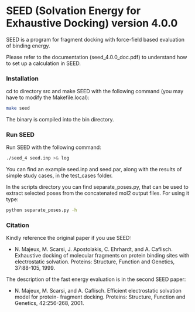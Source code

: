 # SEED (Solvation Energy for Exhaustive Docking) version 4.0.0

SEED is a program for fragment docking with force-field based evaluation of binding energy.

Please refer to the documentation (seed_4.0.0_doc.pdf) to understand how to set up a calculation in SEED.

### Installation ###
cd to directory src and make SEED with the following command (you may have to modify the Makefile.local):
```sh
make seed
```
The binary is compiled into the bin directory.
### Run SEED ###
Run SEED with the following command:
```sh
./seed_4 seed.inp >& log
```
You can find an example seed.inp and seed.par, along with the results of simple study cases,
in the test_cases folder.

In the scripts directory you can find separate_poses.py, that can be used to extract selected poses from the concatenated
mol2 output files. For using it type:
```sh
python separate_poses.py -h
```
### Citation ###
Kindly reference the original paper if you use SEED:
 * N. Majeux, M. Scarsi, J. Apostolakis, C. Ehrhardt, and A. Caflisch. Exhaustive docking of
molecular fragments on protein binding sites with electrostatic solvation.
Proteins: Structure, Function and Genetics, 37:88-105, 1999.

The description of the fast energy evaluation is in the second SEED paper:
 * N. Majeux, M. Scarsi, and A. Caflisch. Efficient electrostatic solvation model for protein-
fragment docking.
Proteins: Structure, Function and Genetics, 42:256-268, 2001.
